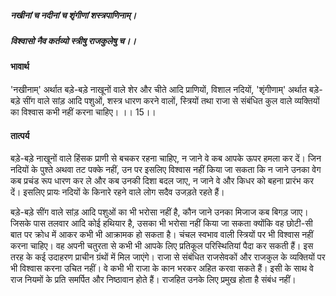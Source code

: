 ##### नखीनां च नदीनां च शृंगीणां शस्त्रपाणिनाम्।
##### विश्वासो नैव कर्तव्यो स्त्रीषु राजकुलेषु च।।

#### भावार्थ

'नखीनाम्' अर्थात बड़े-बड़े नाखूनों वाले शेर और चीते आदि प्राणियों, विशाल नदियों, 'शृंगीणाम्' अर्थात बड़े-बड़े सींग वाले सांड़ आदि पशुओं, शस्त्र धारण करने वालों, स्त्रियों तथा राजा से संबंधित कुल वाले व्यक्तियों का विश्वास कभी नहीं करना चाहिए। ।। 15।।

#### तात्पर्य

बड़े-बड़े नाखूनों वाले हिंसक प्राणी से बचकर रहना चाहिए, न जाने वे कब आपके ऊपर हमला कर दें। जिन नदियों के पुश्ते अथवा तट पक्के नहीं, उन पर इसलिए विश्वास नहीं किया जा सकता कि न जाने उनका वेग कब प्रचंड रूप धारण कर ले और कब उनकी दिशा बदल जाए, न जाने वे और किधर को बहना प्रारंभ कर दें। इसलिए प्रायः नदियों के किनारे रहने वाले लोग सदैव उजड़ते रहते हैं।

बड़े-बड़े सींग वाले सांड़ आदि पशुओं का भी भरोसा नहीं है, कौन जाने उनका मिजाज कब बिगड़ जाए। जिसके पास तलवार आदि कोई हथियार है, उसका भी भरोसा नहीं किया जा सकता क्योंकि वह छोटी-सी बात पर क्रोध में आकर कभी भी आक्रामक हो सकता है। चंचल स्वभाव वाली स्त्रियों पर भी विश्वास नहीं करना चाहिए। वह अपनी चतुरता से कभी भी आपके लिए प्रतिकूल परिस्थितियां पैदा कर सकती हैं। इस तरह के कई उदाहरण प्राचीन ग्रंथों में मिल जाएंगे। राजा से संबंधित राजसेवकों और राजकुल के व्यक्तियों पर भी विश्वास करना उचित नहीं। वे कभी भी राजा के कान भरकर अहित करवा सकते हैं। इसी के साथ वे राज नियमों के प्रति समर्पित और निष्ठावान होते हैं। राजहित उनके लिए प्रमुख होता है संबंध नहीं।